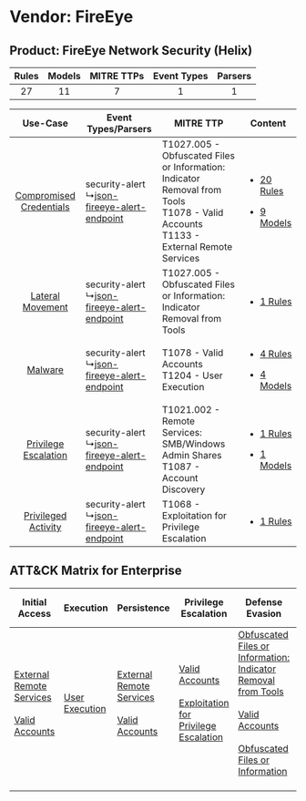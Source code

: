 Vendor: FireEye
===============
Product: FireEye Network Security (Helix)
-----------------------------------------
| Rules | Models | MITRE TTPs | Event Types | Parsers |
|:-----:|:------:|:----------:|:-----------:|:-------:|
|  27   |   11   |     7      |      1      |    1    |

|    Use-Case    | Event Types/Parsers    | MITRE TTP    | Content    |
|:----:| ---- | ---- | ---- |
| [Compromised Credentials](../../../UseCases/uc_compromised_credentials.md) |  security-alert<br> ↳[json-fireeye-alert-endpoint](Ps/pC_jsonfireeyealertendpoint.md)<br> | T1027.005 - Obfuscated Files or Information: Indicator Removal from Tools<br>T1078 - Valid Accounts<br>T1133 - External Remote Services<br> | [<ul><li>20 Rules</li></ul><ul><li>9 Models</li></ul>](RM/r_m_fireeye_fireeye_network_security_(helix)_Compromised_Credentials.md) |
|        [Lateral Movement](../../../UseCases/uc_lateral_movement.md)        |  security-alert<br> ↳[json-fireeye-alert-endpoint](Ps/pC_jsonfireeyealertendpoint.md)<br> | T1027.005 - Obfuscated Files or Information: Indicator Removal from Tools<br>    | [<ul><li>1 Rules</li></ul>](RM/r_m_fireeye_fireeye_network_security_(helix)_Lateral_Movement.md)    |
|    [Malware](../../../UseCases/uc_malware.md)    |  security-alert<br> ↳[json-fireeye-alert-endpoint](Ps/pC_jsonfireeyealertendpoint.md)<br> | T1078 - Valid Accounts<br>T1204 - User Execution<br>    | [<ul><li>4 Rules</li></ul><ul><li>4 Models</li></ul>](RM/r_m_fireeye_fireeye_network_security_(helix)_Malware.md)    |
|    [Privilege Escalation](../../../UseCases/uc_privilege_escalation.md)    |  security-alert<br> ↳[json-fireeye-alert-endpoint](Ps/pC_jsonfireeyealertendpoint.md)<br> | T1021.002 - Remote Services: SMB/Windows Admin Shares<br>T1087 - Account Discovery<br>    | [<ul><li>1 Rules</li></ul><ul><li>1 Models</li></ul>](RM/r_m_fireeye_fireeye_network_security_(helix)_Privilege_Escalation.md)     |
|     [Privileged Activity](../../../UseCases/uc_privileged_activity.md)     |  security-alert<br> ↳[json-fireeye-alert-endpoint](Ps/pC_jsonfireeyealertendpoint.md)<br> | T1068 - Exploitation for Privilege Escalation<br>    | [<ul><li>1 Rules</li></ul>](RM/r_m_fireeye_fireeye_network_security_(helix)_Privileged_Activity.md)    |

ATT&CK Matrix for Enterprise
----------------------------
| Initial Access                                                                                                                                   | Execution                                                           | Persistence                                                                                                                                      | Privilege Escalation                                                                                                                                          | Defense Evasion                                                                                                                                                                                                                                                               | Credential Access | Discovery                                                              | Lateral Movement                                                                                                                                                       | Collection | Command and Control | Exfiltration | Impact |
| ------------------------------------------------------------------------------------------------------------------------------------------------ | ------------------------------------------------------------------- | ------------------------------------------------------------------------------------------------------------------------------------------------ | ------------------------------------------------------------------------------------------------------------------------------------------------------------- | ----------------------------------------------------------------------------------------------------------------------------------------------------------------------------------------------------------------------------------------------------------------------------- | ----------------- | ---------------------------------------------------------------------- | ---------------------------------------------------------------------------------------------------------------------------------------------------------------------- | ---------- | ------------------- | ------------ | ------ |
| [External Remote Services](https://attack.mitre.org/techniques/T1133)<br><br>[Valid Accounts](https://attack.mitre.org/techniques/T1078)<br><br> | [User Execution](https://attack.mitre.org/techniques/T1204)<br><br> | [External Remote Services](https://attack.mitre.org/techniques/T1133)<br><br>[Valid Accounts](https://attack.mitre.org/techniques/T1078)<br><br> | [Valid Accounts](https://attack.mitre.org/techniques/T1078)<br><br>[Exploitation for Privilege Escalation](https://attack.mitre.org/techniques/T1068)<br><br> | [Obfuscated Files or Information: Indicator Removal from Tools](https://attack.mitre.org/techniques/T1027/005)<br><br>[Valid Accounts](https://attack.mitre.org/techniques/T1078)<br><br>[Obfuscated Files or Information](https://attack.mitre.org/techniques/T1027)<br><br> |                   | [Account Discovery](https://attack.mitre.org/techniques/T1087)<br><br> | [Remote Services](https://attack.mitre.org/techniques/T1021)<br><br>[Remote Services: SMB/Windows Admin Shares](https://attack.mitre.org/techniques/T1021/002)<br><br> |            |                     |              |        |